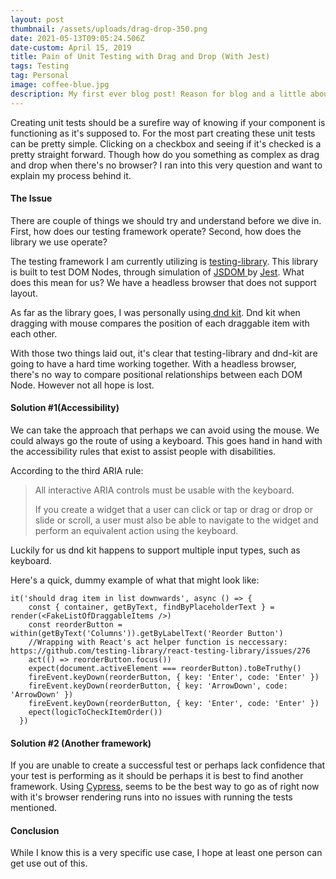 ```yaml
---
layout: post
thumbnail: /assets/uploads/drag-drop-350.png
date: 2021-05-13T09:05:24.506Z
date-custom: April 15, 2019
title: Pain of Unit Testing with Drag and Drop (With Jest)
tags: Testing
tag: Personal
image: coffee-blue.jpg
description: My first ever blog post! Reason for blog and a little about me
---
```

Creating unit tests should be a surefire way of knowing if your component is functioning as it's supposed to. For the most part creating these unit tests can be pretty simple. Clicking on a checkbox and seeing if it's checked is a pretty straight forward. Though how do you something as complex as drag and drop when there's no browser? I ran into this very question and want to explain my process behind it.

#### **The Issue**

There are couple of things we should try and understand before we dive in. First, how does our testing framework operate? Second, how does the library we use operate?

The testing framework I am currently utilizing is [testing-library](https://testing-library.com/docs/dom-testing-library/intro). This library is built to test DOM Nodes, through simulation of [JSDOM ](https://github.com/jsdom/jsdom)by [Jest](https://jestjs.io/). What does this mean for us? We have a headless browser that does not support layout.

As far as the library goes, I was personally using[ dnd kit](https://github.com/clauderic/dnd-kit). Dnd kit when dragging with mouse compares the position of each draggable item with each other. 

With those two things laid out, it's clear that testing-library and dnd-kit are going to have a hard time working together. With a headless browser, there's no way to compare positional relationships between each DOM Node. However not all hope is lost.

#### Solution #1(Accessibility)

We can take the approach that perhaps we can avoid using the mouse. We could always go the route of using a keyboard. This goes hand in hand with the accessibility rules that exist to assist people with disabilities.

According to the third ARIA rule: 

> All interactive ARIA controls must be usable with the keyboard.
>
> If you create a widget that a user can click or tap or drag or drop or slide or scroll, a user must also be able to navigate to the widget and perform an equivalent action using the keyboard.

Luckily for us dnd kit happens to support multiple input types, such as keyboard.  

Here's a quick, dummy example of what that might look like:

```
it('should drag item in list downwards', async () => {
    const { container, getByText, findByPlaceholderText } = render(<FakeListOfDraggableItems />)
    const reorderButton = within(getByText('Columns')).getByLabelText('Reorder Button')
    //Wrapping with React's act helper function is neccessary: https://github.com/testing-library/react-testing-library/issues/276
    act(() => reorderButton.focus())
    expect(document.activeElement === reorderButton).toBeTruthy()
    fireEvent.keyDown(reorderButton, { key: 'Enter', code: 'Enter' })
    fireEvent.keyDown(reorderButton, { key: 'ArrowDown', code: 'ArrowDown' })
    fireEvent.keyDown(reorderButton, { key: 'Enter', code: 'Enter' })
    epect(logicToCheckItemOrder())
  })
```

#### Solution #2 (Another framework)

If you are unable to create a successful test or perhaps lack confidence that your test is performing as it should be perhaps it is best to find another framework. Using [Cypress](https://www.cypress.io/), seems to be the best way to go as of right now with it's browser rendering runs into no issues with running the tests mentioned. 

#### **Conclusion**

While I know this is a very specific use case, I hope at least one person can get use out of this.